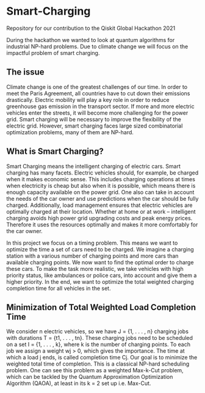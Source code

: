 # Smart-Charging
Repository for our contribution to the Qiskit Global Hackathon 2021

During the hackathon we wanted to look at quantum algorithms for industrial NP-hard problems. Due to climate change we will focus on the impactful problem of smart charging. 

## The issue
Climate change is one of the greatest challenges of our time. In order to meet the Paris Agreement, all countries have to cut down their emissions drastically. Electric mobility will play a key role in order to reduce greenhouse gas emission in the transport sector. If more and more electric vehicles enter the streets, it will become more challenging for the power grid. Smart charging will be necessary to improve the flexibility of the electric grid. However, smart charging faces large sized combinatorial optimization problems, many of them are NP-hard. 

## What is Smart Charging?
Smart Charging means the intelligent charging of electric cars. Smart charging has many facets. Electric vehicles should, for example, be charged when it makes economic sense. This includes charging operations at times when electricity is cheap but also when it is possible, which means there is enough capacity available on the power grid. One also can take in account the needs of the car owner and use predictions when the car should be fully charged. Additionally, load management ensures that electric vehicles are optimally charged at their location. Whether at home or at work – intelligent charging avoids high power grid upgrading costs and peak energy prices. Therefore it uses the resources optimally and makes it more comfortably for the car owner.

In this project we focus on a timing problem. This means we want to optimize the time a set of cars need to be charged. We imagine a charging station with a various number of charging points and more cars than available charging points. We now want to find the optimal order to charge these cars. To make the task more realistic, we take vehicles with high priority status, like ambulances or police cars, into account and give them a higher priority. In the end, we want to optimize the total weighted charging completion time for all vehicles in the set.

## Minimization of Total Weighted Load Completion Time 
We consider  n electric vehicles, so we have J = {1, . . . , n} charging jobs with durations T = {t1, . . . , tn}. These charging jobs need to be scheduled on a set I = {1, . . . , k}, where k is the number of charging points. To each job we assign a weight wj > 0, which gives the importance. The time at which a load j ends, is called completion time Cj. Our goal is to minimize the weighted total time of completion.
This is a classical NP-hard scheduling problem. One can see this problem as a weighted Max-k-Cut problem, which can be tackled by the Quantum Approximation Optimization Algorithm (QAOA), at least in its k = 2 set up i.e. Max-Cut.
